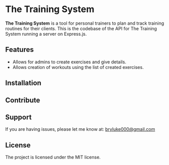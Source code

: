 # The Training System

**The Training System** is a tool for personal trainers to plan and track training routines for their clients.
This is the codebase of the API for The Training System running a server on Express.js.

Features
--------

- Allows for admins to create exercises and give details.
- Allows creation of workouts using the list of created exercises.

Installation
------------


Contribute
----------


Support
-------

If you are having issues, please let me know at: bryluke000@gmail.com

License
-------

The project is licensed under the MIT license.
